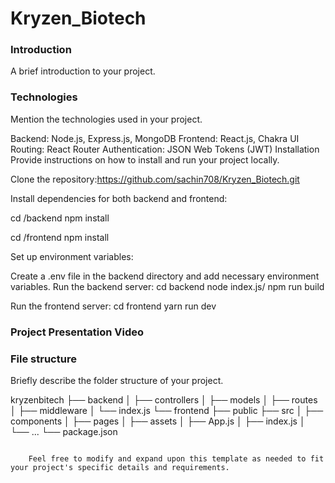# Kryzen_Biotech

### Introduction
A brief introduction to your project.

### Technologies
Mention the technologies used in your project.

Backend: Node.js, Express.js, MongoDB
Frontend: React.js, Chakra UI
Routing: React Router
Authentication: JSON Web Tokens (JWT)
Installation
Provide instructions on how to install and run your project locally.

Clone the repository:https://github.com/sachin708/Kryzen_Biotech.git

Install dependencies for both backend and frontend:

cd /backend
npm install

cd /frontend
npm install

Set up environment variables:

Create a .env file in the backend directory and add necessary environment variables.
Run the backend server:
cd backend
node index.js/ npm run build

Run the frontend server:
cd frontend
yarn run dev

### Project Presentation Video

### File structure
Briefly describe the folder structure of your project.

kryzenbitech
├── backend
│   ├── controllers
│   ├── models
│   ├── routes
│   ├── middleware
│   └── index.js
└── frontend
    ├── public
    ├── src
    │   ├── components
    │   ├── pages
    │   ├── assets
    │   ├── App.js
    │   ├── index.js
    │   └── ...
    └── package.json
```

    Feel free to modify and expand upon this template as needed to fit your project's specific details and requirements.
